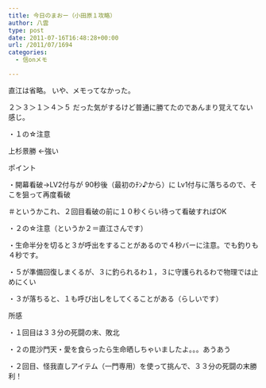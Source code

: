 ```yaml
---
title: 今日のまおー（小田原１攻略）
author: 八雲
type: post
date: 2011-07-16T16:48:28+00:00
url: /2011/07/1694
categories:
  - 信onメモ

---
```

直江は省略。 いや、メモってなかった。
  
２＞３＞１＞４＞５ だった気がするけど普通に勝てたのであんまり覚えてない感じ。
  
・１の☆注意

上杉景勝 ←強い
  
ポイント
  
・開幕看破->LV2付与が 90秒後（最初のﾁﾝ♪から）に Lv1付与に落ちるので、そこを狙って再度看破
  
＃というかこれ、２回目看破の前に１０秒くらい待って看破すればOK
  
・２の☆注意（というか２＝直江さんです）
  
・生命半分を切ると３が呼出をすることがあるので４秒バーに注意。でも釣りも４秒です。
  
・５が準備回復しまくるが、３に釣られるわ１，３に守護られるわで物理では止めにくい
  
・３が落ちると、１も呼び出しをしてくることがある（らしいです）

所感
  
・１回目は３３分の死闘の末、敗北
  
・２の毘沙門天・愛を食らったら生命晒しちゃいましたよ。。。あうあう
  
・２回目、怪我直しアイテム（一門専用）を使って挑んで、３３分の死闘の末勝利！